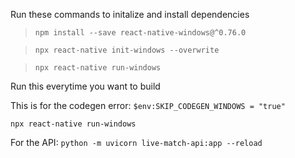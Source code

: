 Run these commands to initalize and install dependencies
>`npm install --save react-native-windows@^0.76.0`

>`npx react-native init-windows --overwrite`

>`npx react-native run-windows`


Run this everytime you want to build

This is for the codegen error: `$env:SKIP_CODEGEN_WINDOWS = "true"`


`npx react-native run-windows`

For the API: `python -m uvicorn live-match-api:app --reload`
